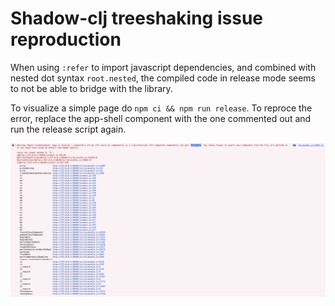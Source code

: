 # Shadow-clj treeshaking issue reproduction

When using `:refer` to import javascript dependencies, and combined with nested dot syntax `root.nested`,
the compiled code in release mode seems to not be able to bridge with the library.

To visualize a simple page do `npm ci && npm run release`. To reproce the error, replace the app-shell component with the one commented out and run the release script again.

![./images/inspector.png](./images/inspector.png)
